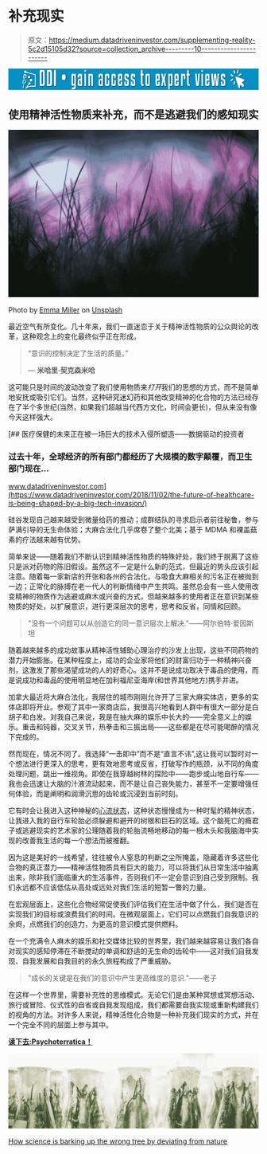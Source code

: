 # 补充现实

> 原文：<https://medium.datadriveninvestor.com/supplementing-reality-5c2d15105d32?source=collection_archive---------10----------------------->

[![](img/08d1e6b5e6610da8795f40289725fc94.png)](http://www.track.datadriveninvestor.com/1B9E)

## 使用精神活性物质来补充，而不是逃避我们的感知现实

![](img/816cc66230ac12974948ff0deb3f501f.png)

Photo by [Emma Miller](https://unsplash.com/@777emiller?utm_source=medium&utm_medium=referral) on [Unsplash](https://unsplash.com?utm_source=medium&utm_medium=referral)

最近空气有所变化。几十年来，我们一直迷恋于关于精神活性物质的公众舆论的改革，这种观念上的变化最终似乎正在形成。

> “意识的控制决定了生活的质量。”
> 
> ― **米哈里·契克森米哈**

这可能只是时间的波动改变了我们使用物质来*打开*我们的思想的方式，而不是简单地安抚或吸引它们。当然，这种研究迷幻药和其他改变精神的化合物的方法已经存在了半个多世纪(当然，如果我们超越当代西方文化，时间会更长)，但从来没有像今天这样强大。

[](https://www.datadriveninvestor.com/2018/11/02/the-future-of-healthcare-is-being-shaped-by-a-big-tech-invasion/) [## 医疗保健的未来正在被一场巨大的技术入侵所塑造——数据驱动的投资者

### 过去十年，全球经济的所有部门都经历了大规模的数字颠覆，而卫生部门现在…

www.datadriveninvestor.com](https://www.datadriveninvestor.com/2018/11/02/the-future-of-healthcare-is-being-shaped-by-a-big-tech-invasion/) 

硅谷发现自己越来越受到微量给药的推动；成群结队的寻求启示者前往秘鲁，参与萨满引导的无生命体验；大麻合法化几乎席卷了整个北美；基于 MDMA 和裸盖菇素的疗法越来越有优势。

简单来说——随着我们不断认识到精神活性物质的特殊好处，我们终于脱离了这些只是派对药物的陈旧假设。虽然这不一定是什么新的范式，但最近的势头应该引起注意。随着每一家新店的开张和各州的合法化，与吸食大麻相关的污名正在被抛到一边；正常化的脉搏在老一代人的判断情绪中产生共鸣。虽然总会有一些人使用改变精神的物质作为逃避或麻木或兴奋的方式，但越来越多的使用者正在意识到某些物质的好处，以扩展意识，进行更深层次的思考，思考和反省，同情和回顾。

> "没有一个问题可以从创造它的同一意识层次上解决."——阿尔伯特·爱因斯坦

随着越来越多的成功故事从精神活性辅助心理治疗的沙发上出现，这些不同药物的潜力开始膨胀。在某种程度上，成功的企业家将他们的财富归功于一种精神兴奋剂，这激发了那些渴望成功的人的好奇心。这并不是说成功取决于毒品的使用，而是说成功和毒品的使用明显地在加利福尼亚海岸(和世界其他地方)携手并进。

加拿大最近将大麻合法化，我居住的城市刚刚允许开了三家大麻实体店，更多的实体店即将开业。参观了其中一家商店后，我很高兴地看到人群中有很大一部分是白胡子和白发。对我自己来说，我是在抽大麻的娱乐中长大的——完全意义上的娱乐。重击和钝器，交叉关节，热拳击和三振出局——这些都是在尽可能喝醉的情况下完成的。

然而现在，情况不同了。我选择“一击即中”而不是“直言不讳”,这让我可以暂时对一个想法进行更深入的思考，更有效地思考或反省，打破写作的瓶颈，从不同的角度处理问题，跳出一维视角。即使在我穿越树林的探险中——跑步或山地自行车——我也会迅速让大脑的汁液流动起来，而不是让自己丧失能力，甚至不一定要增强任何体验，而是阐明和润滑沉思的齿轮或沉浸到当前时刻。

它有时会让我进入这种神秘的[心流状态](https://medium.com/datadriveninvestor/flow-state-the-super-mind-5265932ba900)，这种状态慢慢成为一种时髦的精神状态，让我进入我的自行车轮胎必须躲避和避开的树根和巨石的区域。这个脑死亡的瘾君子或逃避现实的艺术家的公理随着我的轮胎流畅地移动的每一根木头和我脑海中实现的改善我生活的每一个想法而被推翻。

因为这是美好的一线希望，往往被令人窒息的判断之尘所掩盖，隐藏着许多这些化合物的真正潜力——精神活性物质具有巨大的能力，可以将我们从日常生活中抽离出来，除非我们面临重大的生活事件，否则我们不一定会意识到自己受到限制。我们永远都不应该低估从高处或远处对我们生活的短暂一瞥的力量。

在宏观层面上，这些化合物经常促使我们评估我们在生活中做了什么，我们是否在实现我们的目标或浪费我们的时间。在微观层面上，它们可以点燃我们自我意识的余烬，点燃我们的创造力，为更高的意识模式提供燃料。

在一个充满令人麻木的娱乐和社交媒体比较的世界里，我们越来越容易让我们各自对现实的感知停滞在不断搅动的单调和舒适的无生命的齿轮中——这对我们自我发现、自我发展和自我目的的永久旅程构成了严重威胁。

> "成长的关键是在我们的意识中产生更高维度的意识."——老子

在这样一个世界里，需要补充性的思维模式。无论它们是由某种冥想或冥想活动、旅行或冒险、仪式性的自省或自我发现组成，我们都需要自我实现或重新构建我们的视角的方法。对许多人来说，精神活性化合物是一种补充我们现实的方式，并在一个完全不同的层面上参与其中。

[**读下去:Psychoterratica！**](https://medium.com/datadriveninvestor/psychoterratica-cf2fb9496884)

![](img/971d4917d043349960cf0b399a00b811.png)

[How science is barking up the wrong tree by deviating from nature](https://medium.com/datadriveninvestor/psychoterratica-cf2fb9496884?source=---------4------------------)